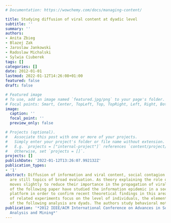```yaml
---
# Documentation: https://wowchemy.com/docs/managing-content/

title: Studying diffusion of viral content at dyadic level
subtitle: ''
summary: ''
authors:
- Anita Zbieg
- Blazej Zak
- Jaroslaw Jankowski
- Radoslaw Michalski
- Sylwia Ciuberek
tags: []
categories: []
date: 2012-01-01
lastmod: 2022-01-12T14:26:08+01:00
featured: false
draft: false

# Featured image
# To use, add an image named `featured.jpg/png` to your page's folder.
# Focal points: Smart, Center, TopLeft, Top, TopRight, Left, Right, BottomLeft, Bottom, BottomRight.
image:
  caption: ''
  focal_point: ''
  preview_only: false

# Projects (optional).
#   Associate this post with one or more of your projects.
#   Simply enter your project's folder or file name without extension.
#   E.g. `projects = ["internal-project"]` references `content/project/deep-learning/index.md`.
#   Otherwise, set `projects = []`.
projects: []
publishDate: '2022-01-12T13:26:07.992132Z'
publication_types:
- '1'
abstract: Diffusion of information and viral content, social contagion and influence
  are still topics of broad evaluation. As theory explaining the role of influentials
  moves slightly to reduce their importance in the propagation of viral content, authors
  of the following paper have studied the information epidemic in a social networking
  platform in order to confirm recent theoretical findings in this area. While most
  of related experiments focus on the level of individuals, the elementary entities
  of the following analysis are dyads. The authors study behavioral motifs
publication: '*2012 IEEE/ACM International Conference on Advances in Social Networks
  Analysis and Mining*'
---
```

